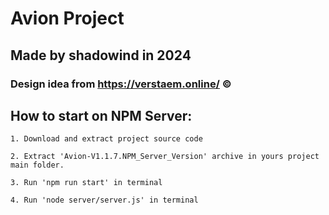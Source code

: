 # Avion Project

## Made by shadowind in 2024

### Design idea from https://verstaem.online/ ©

## How to start on NPM Server:

    1. Download and extract project source code

    2. Extract 'Avion-V1.1.7.NPM_Server_Version' archive in yours project main folder.

    3. Run 'npm run start' in terminal

    4. Run 'node server/server.js' in terminal
